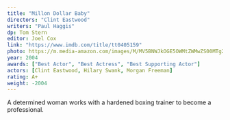 ```yaml
---
title: "Millon Dollar Baby"
directors: "Clint Eastwood"
writers: "Paul Haggis"
dp: Tom Stern
editor: Joel Cox
link: "https://www.imdb.com/title/tt0405159"
photo: https://m.media-amazon.com/images/M/MV5BNWJkOGE5OWMtZWMwZS00MTg2LTkxMjctNWQ3NzY2ODgyZTc2XkEyXkFqcGdeQXVyNzU3Nzk4MDQ@._V1_FMjpg_UX510_.jpg
year: 2004
awards: ["Best Actor", "Best Actress", "Best Supporting Actor"]
actors: [Clint Eastwood, Hilary Swank, Morgan Freeman]
rating: A+
weight: -2004
---
```

A determined woman works with a hardened boxing trainer to become a professional.
